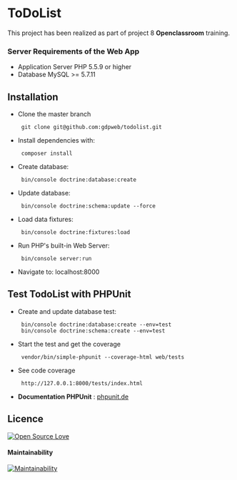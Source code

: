# ToDoList

This project has been realized as part of project 8 **Openclassroom** training.

### Server Requirements of the Web App
- Application Server PHP 5.5.9 or higher
- Database MySQL >= 5.7.11

Installation
-----------------
- Clone the master branch

       git clone git@github.com:gdpweb/todolist.git
        
- Install dependencies with:
    
       composer install
- Create database: 

       bin/console doctrine:database:create
              
- Update database:

       bin/console doctrine:schema:update --force
        
- Load data fixtures:

       bin/console doctrine:fixtures:load
        
- Run PHP's built-in Web Server: 

       bin/console server:run
        
- Navigate to: localhost:8000      
        
Test TodoList with PHPUnit
-----------------   

- Create and update database test:

       bin/console doctrine:database:create --env=test
       bin/console doctrine:schema:create --env=test

- Start the test and get the coverage

       vendor/bin/simple-phpunit --coverage-html web/tests

- See code coverage

       http://127.0.0.1:8000/tests/index.html
        
- **Documentation PHPUnit** : [phpunit.de]( https://phpunit.de/)


Licence
--------
[![Open Source Love](https://badges.frapsoft.com/os/v2/open-source.png?v=103)](https://github.com/ellerbrock/open-source-badges/)

#### Maintainability

[![Maintainability](https://api.codeclimate.com/v1/badges/367bdbd4f6566ce810be/maintainability)](https://codeclimate.com/github/gdpweb/todolist/maintainability)

